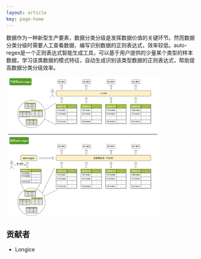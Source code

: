 ```yaml
---
layout: article
key: page-home
---
```




数据作为一种新型生产要素，数据分类分级是发挥数据价值的关键环节。然而数据分类分级时需要人工查看数据、编写识别数据的正则表达式，效率较低。auto-regex是一个正则表达式智能生成工具，可以基于用户提供的少量某个类型的样本数据，学习该类数据的模式特征，自动生成识别该类型数据的正则表达式，帮助提高数据分类分级效率。

<img src="assets/auto-regex.png" alt="auto-regex" style="zoom:40%;" />

## 贡献者

+ Longice



